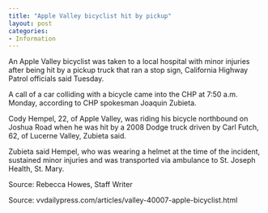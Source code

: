 ```yaml
---
title: "Apple Valley bicyclist hit by pickup"
layout: post
categories:
- Information
---
```


An Apple Valley bicyclist was taken to a local hospital with minor injuries after being hit by a pickup truck that ran a stop sign, California Highway Patrol officials said Tuesday.

A call of a car colliding with a bicycle came into the CHP at 7:50 a.m. Monday, according to CHP spokesman Joaquin Zubieta.

Cody Hempel, 22, of Apple Valley, was riding his bicycle northbound on Joshua Road when he was hit by a 2008 Dodge truck driven by Carl Futch, 62, of Lucerne Valley, Zubieta said.

Zubieta said Hempel, who was wearing a helmet at the time of the incident, sustained minor injuries and was transported via ambulance to St. Joseph Health, St. Mary.

Source: Rebecca Howes, Staff Writer

Source: vvdailypress.com/articles/valley-40007-apple-bicyclist.html